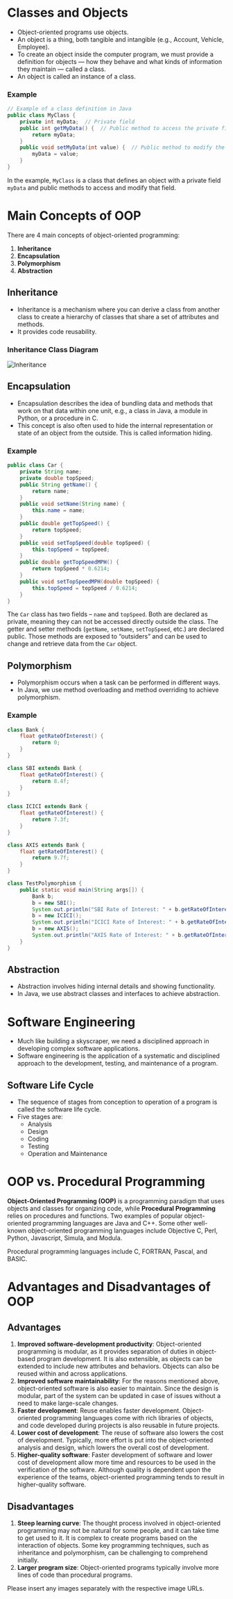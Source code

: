 # Classes and Objects

- Object-oriented programs use objects.
- An object is a thing, both tangible and intangible (e.g., Account, Vehicle, Employee).
- To create an object inside the computer program, we must provide a definition for objects — how they behave and what kinds of information they maintain — called a class.
- An object is called an instance of a class.

### Example

```java
// Example of a class definition in Java
public class MyClass {
    private int myData;  // Private field
    public int getMyData() {  // Public method to access the private field
        return myData;
    }
    public void setMyData(int value) {  // Public method to modify the private field
        myData = value;
    }
}
```

In the example, `MyClass` is a class that defines an object with a private field `myData` and public methods to access and modify that field.

# Main Concepts of OOP

There are 4 main concepts of object-oriented programming:

1. **Inheritance**
2. **Encapsulation**
3. **Polymorphism**
4. **Abstraction**

## Inheritance

- Inheritance is a mechanism where you can derive a class from another class to create a hierarchy of classes that share a set of attributes and methods.
- It provides code reusability.

### Inheritance Class Diagram

![Inheritance](https://developer.ibm.com/developer/default/articles/the-class-diagram/images/bell_fig5.jpg)

## Encapsulation

- Encapsulation describes the idea of bundling data and methods that work on that data within one unit, e.g., a class in Java, a module in Python, or a procedure in C.
- This concept is also often used to hide the internal representation or state of an object from the outside. This is called information hiding.

### Example

```java
public class Car {
    private String name;
    private double topSpeed;
    public String getName() {
        return name;
    }
    public void setName(String name) {
        this.name = name;
    }
    public double getTopSpeed() {
        return topSpeed;
    }
    public void setTopSpeed(double topSpeed) {
        this.topSpeed = topSpeed;
    }
    public double getTopSpeedMPH() {
        return topSpeed * 0.6214;
    }
    public void setTopSpeedMPH(double topSpeed) {
        this.topSpeed = topSpeed / 0.6214;
    }
}
```

The `Car` class has two fields – `name` and `topSpeed`. Both are declared as private, meaning they can not be accessed directly outside the class. The getter and setter methods (`getName`, `setName`, `setTopSpeed`, etc.) are declared public. Those methods are exposed to “outsiders” and can be used to change and retrieve data from the `Car` object.

## Polymorphism

- Polymorphism occurs when a task can be performed in different ways.
- In Java, we use method overloading and method overriding to achieve polymorphism.

### Example

```java
class Bank {
    float getRateOfInterest() {
        return 0;
    }
}

class SBI extends Bank {
    float getRateOfInterest() {
        return 8.4f;
    }
}

class ICICI extends Bank {
    float getRateOfInterest() {
        return 7.3f;
    }
}

class AXIS extends Bank {
    float getRateOfInterest() {
        return 9.7f;
    }
}

class TestPolymorphism {
    public static void main(String args[]) {
        Bank b;
        b = new SBI();
        System.out.println("SBI Rate of Interest: " + b.getRateOfInterest());
        b = new ICICI();
        System.out.println("ICICI Rate of Interest: " + b.getRateOfInterest());
        b = new AXIS();
        System.out.println("AXIS Rate of Interest: " + b.getRateOfInterest());
    }
}
```

## Abstraction

- Abstraction involves hiding internal details and showing functionality.
- In Java, we use abstract classes and interfaces to achieve abstraction.

# Software Engineering

- Much like building a skyscraper, we need a disciplined approach in developing complex software applications.
- Software engineering is the application of a systematic and disciplined approach to the development, testing, and maintenance of a program.

## Software Life Cycle

- The sequence of stages from conception to operation of a program is called the software life cycle.
- Five stages are:
  - Analysis
  - Design
  - Coding
  - Testing
  - Operation and Maintenance

# OOP vs. Procedural Programming

**Object-Oriented Programming (OOP)** is a programming paradigm that uses objects and classes for organizing code, while **Procedural Programming** relies on procedures and functions. Two examples of popular object-oriented programming languages are Java and C++. Some other well-known object-oriented programming languages include Objective C, Perl, Python, Javascript, Simula, and Modula.

Procedural programming languages include C, FORTRAN, Pascal, and BASIC.

# Advantages and Disadvantages of OOP

## Advantages

1. **Improved software-development productivity**: Object-oriented programming is modular, as it provides separation of duties in object-based program development. It is also extensible, as objects can be extended to include new attributes and behaviors. Objects can also be reused within and across applications.
2. **Improved software maintainability**: For the reasons mentioned above, object-oriented software is also easier to maintain. Since the design is modular, part of the system can be updated in case of issues without a need to make large-scale changes.
3. **Faster development**: Reuse enables faster development. Object-oriented programming languages come with rich libraries of objects, and code developed during projects is also reusable in future projects.
4. **Lower cost of development**: The reuse of software also lowers the cost of development. Typically, more effort is put into the object-oriented analysis and design, which lowers the overall cost of development.
5. **Higher-quality software**: Faster development of software and lower cost of development allow more time and resources to be used in the verification of the software. Although quality is dependent upon the experience of the teams, object-oriented programming tends to result in higher-quality software.

## Disadvantages

1. **Steep learning curve**: The thought process involved in object-oriented programming may not be natural for some people, and it can take time to get used to it. It is complex to create programs based on the interaction of objects. Some key programming techniques, such as inheritance and polymorphism, can be challenging to comprehend initially.
2. **Larger program size**: Object-oriented programs typically involve more lines of code than procedural programs.

Please insert any images separately with the respective image URLs.